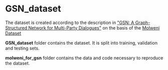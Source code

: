 # GSN_dataset

The dataset is created according to the description in ["GSN: A Graph-Structured Network for Multi-Party Dialogues"](https://github.com/morning-dews/GSN-Dialogues) on the basis of the [Molweni Dataset](https://github.com/HIT-SCIR/Molweni)

**GSN_dataset** folder contains the dataset. It is split into training, validation and testing sets.

**molweni_for_gsn** folder contains the data and code necessary to reproduce the dataset.
